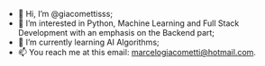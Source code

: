 - 👋 Hi, I’m @giacomettisss;
- 👀 I’m interested in Python, Machine Learning and Full Stack Development with an emphasis on the Backend part;
- 🌱 I’m currently learning AI Algorithms;
- 📫 You reach me at this email: marcelogiacometti@hotmail.com.
<!-- - 💞️ I’m looking to collaborate on ... -->

<!---
giacomettisss/giacomettisss is a ✨ special ✨ repository because its `README.md` (this file) appears on your GitHub profile.
You can click the Preview link to take a look at your changes.
--->
